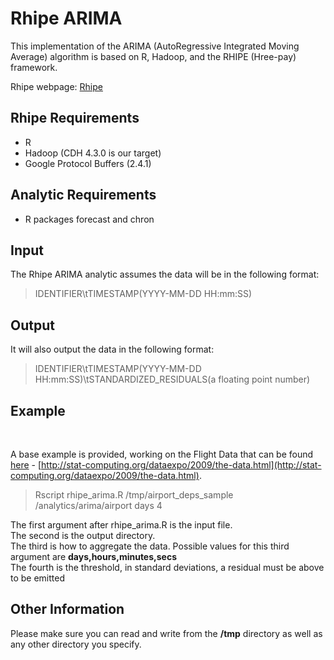 Rhipe ARIMA
============================

This implementation of the ARIMA (AutoRegressive Integrated Moving Average) algorithm is based on R, Hadoop, and the RHIPE (Hree-pay) framework.

Rhipe webpage: <a href="http://www.datadr.org/getpack.html">Rhipe</a>


Rhipe Requirements
------------------
- R
- Hadoop (CDH 4.3.0 is our target)
- Google Protocol Buffers (2.4.1)


Analytic Requirements
---------------------
*  R packages forecast and chron


Input
-----

The Rhipe ARIMA analytic assumes the data will be in the following format:

> IDENTIFIER\tTIMESTAMP(YYYY-MM-DD HH:mm:SS)


Output
------
It will also output the data in the following format:

> IDENTIFIER\tTIMESTAMP(YYYY-MM-DD HH:mm:SS)\tSTANDARDIZED_RESIDUALS(a floating point number)

Example
-------
</br>

A base example is provided, working on the Flight Data that can be found [here](http://stat-computing.org/dataexpo/2009/the-data.html) - [http://stat-computing.org/dataexpo/2009/the-data.html](http://stat-computing.org/dataexpo/2009/the-data.html).  

> Rscript rhipe_arima.R /tmp/airport_deps_sample /analytics/arima/airport days 4

The first argument after rhipe_arima.R is the input file.  
The second is the output directory.  
The third is how to aggregate the data.  Possible values for this third argument are __days,hours,minutes,secs__<br/>
The fourth is the threshold, in standard deviations, a residual must be above to be emitted


Other Information
-----------------

Please make sure you can read and write from the __/tmp__ directory as well as any other directory you specify. 
